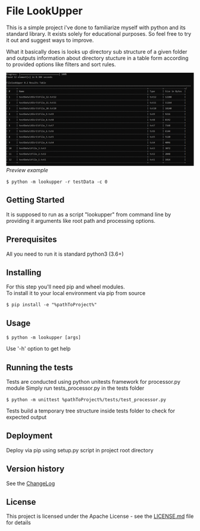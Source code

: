 # File LookUpper

This is a simple project i've done to familiarize myself with python and its standard library. It exists solely for educational purposes.
So feel free to try it out and suggest ways to improve.

What it basically does is looks up directory sub structure of a given folder and outputs information about directory stucture in a table form according to provided options like filters and sort rules.

![preview](preview.png)
_Preview example_
```
$ python -m lookupper -r testData -c 0
```
## Getting Started
It is supposed to run as a script "lookupper" from command line by providing it arguments like root path and processing options.

## Prerequisites
All you need to run it is standard python3 (3.6+)

## Installing
For this step you'll need pip and wheel modules.  
To install it to your local environment via pip from source

```
$ pip install -e "%pathToProject%"
```

## Usage
```
$ python -m lookupper [args]
```
Use '-h' option to get help
## Running the tests
Tests are conducted using python unitests framework for processor.py module
Simply run tests_processor.py in the tests folder
```
$ python -m unittest %pathToProject%/tests/test_processor.py 
```
Tests build a temporary tree structure inside tests folder to check for expected output

## Deployment
Deploy via pip using setup.py script in project root directory

## Version history
See the [ChangeLog](changeLog.md)
  
## License
This project is licensed under the Apache License - see the [LICENSE.md](LICENSE.md) file for details
